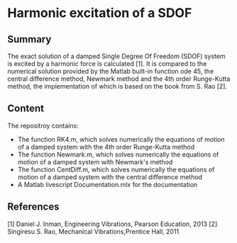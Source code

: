 # Harmonic excitation of a SDOF


## Summary

The exact solution of a damped Single Degree Of Freedom (SDOF) system is excited by a harmonic force is calculated [1]. 
It is compared to the numerical solution provided by the Matlab built-in function ode 45, the central difference method, 
Newmark method and the 4th order Runge-Kutta method, the implementation of which is based on the book from S. Rao [2].

## Content

The repositroy contains: 
 - The function RK4.m, which solves numerically the equations of motion of a damped system with the 4th order Runge-Kutta method
 - The function Newmark.m, which solves numerically the equations of motion of a damped system with Newmark's method
 - The function CentDiff.m, which solves numerically the equations of motion of a damped system with the central difference method
 - A Matlab livescript Documentation.mlx for the documentation
 

## References

[1] Daniel J. Inman, Engineering Vibrations, Pearson Education, 2013
[2] Singiresu S. Rao, Mechanical Vibrations,Prentice Hall, 2011
